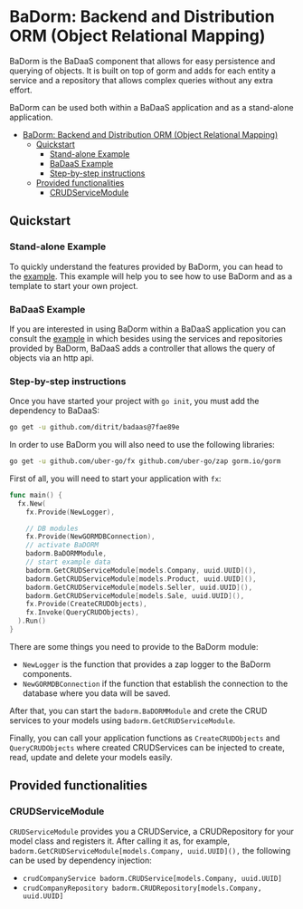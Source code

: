 # BaDorm: Backend and Distribution ORM (Object Relational Mapping)

BaDorm is the BaDaaS component that allows for easy persistence and querying of objects. It is built on top of gorm and adds for each entity a service and a repository that allows complex queries without any extra effort.

BaDorm can be used both within a BaDaaS application and as a stand-alone application.

- [BaDorm: Backend and Distribution ORM (Object Relational Mapping)](#badorm-backend-and-distribution-orm-object-relational-mapping)
  - [Quickstart](#quickstart)
    - [Stand-alone Example](#stand-alone-example)
    - [BaDaaS Example](#badaas-example)
    - [Step-by-step instructions](#step-by-step-instructions)
  - [Provided functionalities](#provided-functionalities)
    - [CRUDServiceModule](#crudservicemodule)

## Quickstart

### Stand-alone Example

To quickly understand the features provided by BaDorm, you can head to the [example](https://github.com/ditrit/badorm-example). This example will help you to see how to use BaDorm and as a template to start your own project.

### BaDaaS Example

If you are interested in using BaDorm within a BaDaaS application you can consult the [example](https://github.com/ditrit/badaas-example) in which besides using the services and repositories provided by BaDorm, BaDaaS adds a controller that allows the query of objects via an http api.

### Step-by-step instructions

Once you have started your project with `go init`, you must add the dependency to BaDaaS:

<!-- TODO remove commit when badaas as a library has a first tagged version -->
```bash
go get -u github.com/ditrit/badaas@7fae89e
```

In order to use BaDorm you will also need to use the following libraries:

```bash
go get -u github.com/uber-go/fx github.com/uber-go/zap gorm.io/gorm
```

First of all, you will need to start your application with `fx`:

```go
func main() {
  fx.New(
    fx.Provide(NewLogger),

    // DB modules
    fx.Provide(NewGORMDBConnection),
    // activate BaDORM
    badorm.BaDORMModule,
    // start example data
    badorm.GetCRUDServiceModule[models.Company, uuid.UUID](),
    badorm.GetCRUDServiceModule[models.Product, uuid.UUID](),
    badorm.GetCRUDServiceModule[models.Seller, uuid.UUID](),
    badorm.GetCRUDServiceModule[models.Sale, uuid.UUID](),
    fx.Provide(CreateCRUDObjects),
    fx.Invoke(QueryCRUDObjects),
  ).Run()
}
```

There are some things you need to provide to the BaDorm module:

- `NewLogger` is the function that provides a zap logger to the BaDorm components.
- `NewGORMDBConnection` if the function that establish the connection to the database where you data will be saved.

After that, you can start the `badorm.BaDORMModule` and crete the CRUD services to your models using `badorm.GetCRUDServiceModule`.

Finally, you can call your application functions as `CreateCRUDObjects` and `QueryCRUDObjects` where created  CRUDServices can be injected to create, read, update and delete your models easily.

## Provided functionalities

### CRUDServiceModule

`CRUDServiceModule` provides you a CRUDService, a CRUDRepository for your model class and registers it. After calling it as, for example, `badorm.GetCRUDServiceModule[models.Company, uuid.UUID](),` the following can be used by dependency injection:

- `crudCompanyService badorm.CRUDService[models.Company, uuid.UUID]`
- `crudCompanyRepository badorm.CRUDRepository[models.Company, uuid.UUID]`
